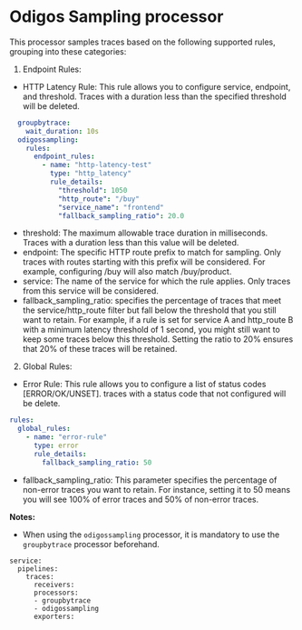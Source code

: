 # Odigos Sampling processor

This processor samples traces based on the following supported rules, grouping into these categories:

1. Endpoint Rules:

- HTTP Latency Rule: This rule allows you to configure service, endpoint, and threshold. Traces with a duration less than the specified threshold will be deleted.


``` yaml
  groupbytrace:
    wait_duration: 10s
  odigossampling:                                                                                                                                                                                         
    rules:
      endpoint_rules:  
        - name: "http-latency-test"
          type: "http_latency"
          rule_details: 
            "threshold": 1050
            "http_route": "/buy"
            "service_name": "frontend"
            "fallback_sampling_ratio": 20.0
  ```
- threshold: The maximum allowable trace duration in milliseconds. Traces with a duration less than this value will be deleted.
- endpoint: The specific HTTP route prefix to match for sampling. Only traces with routes starting with this prefix will be considered. For example, configuring /buy will also match /buy/product.
- service: The name of the service for which the rule applies. Only traces from this service will be considered.
- fallback_sampling_ratio: specifies the percentage of traces that meet the service/http_route filter but fall below the threshold that you still want to retain. For example, if a rule is set for service A and http_route B with a minimum latency threshold of 1 second, you might still want to keep some traces below this threshold. Setting the ratio to 20% ensures that 20% of these traces will be retained.

2. Global Rules:
-  Error Rule: This rule allows you to configure a list of status codes [ERROR/OK/UNSET]. traces with a status code that not configured will be delete.

``` yaml
rules: 
  global_rules:
    - name: "error-rule"
      type: error
      rule_details:
        fallback_sampling_ratio: 50
```
- fallback_sampling_ratio: This parameter specifies the percentage of non-error traces you want to retain. For instance, setting it to 50 means you will see 100% of error traces and 50% of non-error traces.


**Notes:**
- When using the `odigossampling` processor, it is mandatory to use the `groupbytrace` processor beforehand.
```
service:
  pipelines:
    traces:
      receivers:
      processors:
      - groupbytrace
      - odigossampling
      exporters:
```